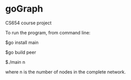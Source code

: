goGraph
=======

CS654 course project

To run the program, from command line:

$go install main

$go build peer

$./main n


where n is the number of nodes in the complete network.
